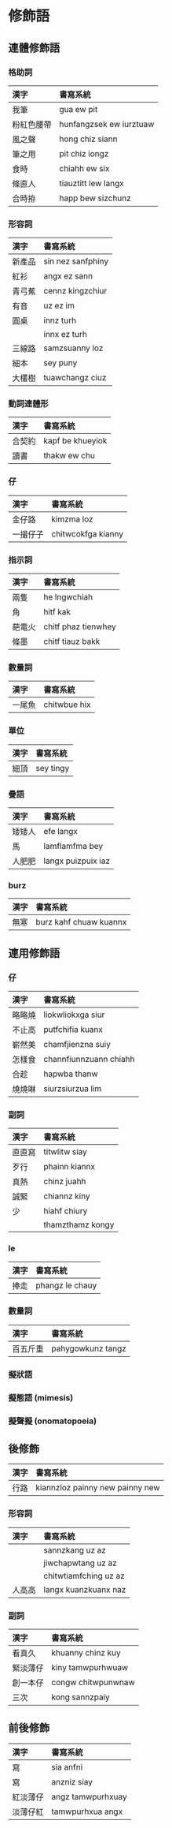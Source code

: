 # 修飾語

## 連體修飾語

### 格助詞

| 漢字 | 書寫系統 |
| :--- | :--- |
| 我筆 | gua ew pit |
| 粉紅色腰帶 | hunfangzsek ew iurztuaw |
| 風之聲 | hong chiz siann |
| 筆之用 | pit chiz iongz |
| 食時 | chiahh ew six |
| 條直人 | tiauztitt lew langx |
| 合時拵 | happ bew sizchunz |

### 形容詞

| 漢字 | 書寫系統 |
| :--- | :--- |
| 新產品 | sin nez sanfphiny |
| 紅衫 | angx ez sann |
| 青弓蕉 | cennz kingzchiur |
| 有音 | uz ez im |
| 圓桌 | innz turh |
|| innx ez turh |
| 三線路 | samzsuanny loz |
| 細本 | sey puny |
| 大欉樹 | tuawchangz ciuz |

### 動詞連體形

| 漢字 | 書寫系統 |
| :--- | :--- |
| 合契約 | kapf be khueyiok |
| 讀書 | thakw ew chu |

### 仔

| 漢字 | 書寫系統 |
| :--- | :--- |
| 金仔路 | kimzma loz |
| 一撮仔子 | chitwcokfga kianny |

### 指示詞

| 漢字 | 書寫系統 |
| :--- | :--- |
| 兩隻 | he lngwchiah |
| 角 | hitf kak |
| 葩電火 | chitf phaz tienwhey |
| 條墨 | chitf tiauz bakk |

### 數量詞

| 漢字 | 書寫系統 |
| :--- | :--- |
| 一尾魚 | chitwbue hix |

### 單位

| 漢字 | 書寫系統 |
| :--- | :--- |
| 細頂 | sey tingy |

### 疊語

| 漢字 | 書寫系統 |
| :--- | :--- |
| 矮矮人 | efe langx |
| 馬 | lamflamfma bey |
| 人肥肥 | langx puizpuix iaz |

### burz

| 漢字 | 書寫系統 |
| :--- | :--- |
| 無寒 | burz kahf chuaw kuannx |

## 連用修飾語

### 仔

| 漢字 | 書寫系統 |
| :--- | :--- |
| 略略燒 | liokwliokxga siur |
| 不止高 | putfchifia kuanx |
| 嶄然美 | chamfjienzna suiy |
| 怎樣食 | channfiunnzuann chiahh |
| 合趁 | hapwba thanw |
| 燒燒啉 | siurzsiurzua lim |

### 副詞

| 漢字 | 書寫系統 |
| :--- | :--- |
| 直直寫 | titwlitw siay |
| 歹行 | phainn kiannx |
| 真熱 | chinz juahh |
| 誠緊 | chiannz kiny |
| 少 | hiahf chiury |
|| thamzthamz kongy |

### le

| 漢字 | 書寫系統 |
| :--- | :--- |
| 捧走 | phangz le chauy |

### 數量詞

| 漢字 | 書寫系統 |
| :--- | :--- |
| 百五斤重 | pahygowkunz tangz |

### 擬狀語

### 擬態語 (mimesis)

### 擬聲擬 (onomatopoeia)

## 後修飾

| 漢字 | 書寫系統 |
| :--- | :--- |
| 行路 | kiannzloz painny new painny new |

### 形容詞

| 漢字 | 書寫系統 |
| :--- | :--- |
|| sannzkang uz az |
|| jiwchapwtang uz az |
|| chitwtiamfching uz az |
| 人高高 | langx kuanzkuanx naz |

### 副詞

| 漢字 | 書寫系統 |
| :--- | :--- |
| 看真久 | khuanny chinz kuy |
| 緊淡薄仔 | kiny tamwpurhwuaw |
| 創一本仔 | congw chitwpunwnaw|
| 三次 | kong sannzpaiy |

## 前後修飾

| 漢字 | 書寫系統 |
| :--- | :--- |
| 寫 | sia anfni |
| 寫 | anzniz siay |
| 紅淡薄仔 | angz tamwpurhxuay |
| 淡薄仔紅 | tamwpurhxua angx |
